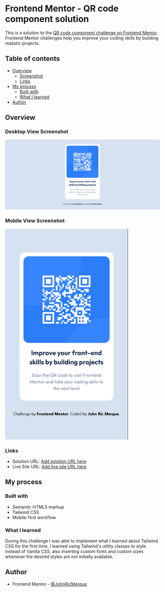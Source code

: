 # Frontend Mentor - QR code component solution

This is a solution to the [QR code component challenge on Frontend Mentor](https://www.frontendmentor.io/challenges/qr-code-component-iux_sIO_H). Frontend Mentor challenges help you improve your coding skills by building realistic projects. 

## Table of contents

- [Overview](#overview)
  - [Screenshot](#screenshot)
  - [Links](#links)
- [My process](#my-process)
  - [Built with](#built-with)
  - [What I learned](#what-i-learned)
- [Author](#author)

## Overview

### Desktop View Screenshot
<img src="qr-code-component-main/images/desktop view.png">

### Mobile View Screenshot
<img src="qr-code-component-main/images/mobile view.png" style="width: 400px">

### Links

- Solution URL: [Add solution URL here](https://www.frontendmentor.io/solutions/qr-code-component-using-tailwind-css-PXQq4oWYDy)
- Live Site URL: [Add live site URL here](https://my-frontend-mentor-solutions-e9zt.vercel.app/)

## My process

### Built with

- Semantic HTML5 markup
- Tailwind CSS
- Mobile-first workflow


### What I learned

During this challenge I was able to implement what I learned about Tailwind CSS for the first time. I learned using Tailwind's utility classes to style instead of Vanilla CSS, also inserting custom fonts and custom sizes whenever the desired styles are not initially available. 

## Author

- Frontend Mentor - [@JohnRicMerque](https://www.frontendmentor.io/profile/JohnRicMerque)
